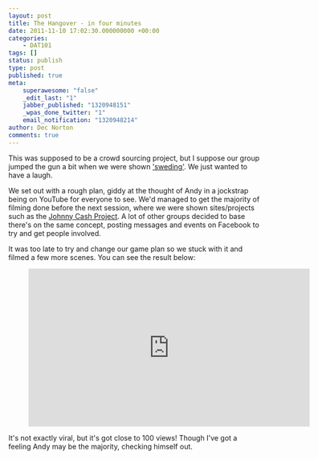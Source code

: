 ```yaml
---
layout: post
title: The Hangover - in four minutes
date: 2011-11-10 17:02:30.000000000 +00:00
categories:
    - DAT101
tags: []
status: publish
type: post
published: true
meta:
    superawesome: "false"
    _edit_last: "1"
    jabber_published: "1320948151"
    _wpas_done_twitter: "1"
    email_notification: "1320948214"
author: Dec Norton
comments: true
---
```


<p>This was supposed to be a crowd sourcing project, but I suppose our group jumped the gun a bit when we were shown <a title="sweding" href="https://en.wikipedia.org/wiki/Be_Kind_Rewind#.22Sweded.22" target="_blank">'sweding'</a>. We just wanted to have a laugh.</p>
<p>We set out with a rough plan, giddy at the thought of Andy in a jockstrap being on YouTube for everyone to see. We'd managed to get the majority of filming done before the next session, where we were shown sites/projects such as the <a title="Johnny Cash Project" href="https://www.thejohnnycashproject.com/" target="_blank">Johnny Cash Project</a>. A lot of other groups decided to base there's on the same concept, posting messages and events on Facebook to try and get people involved.</p>
<p>It was too late to try and change our game plan so we stuck with it and filmed a few more scenes. You can see the result below:</p>

<!--more-->

<figure>
<iframe width="560" height="315" src="https://www.youtube.com/embed/loeiRrwPdNU" frameborder="0" allowfullscreen></iframe><br />
</figure>
<p>It's not exactly viral, but it's got close to 100 views! Though I've got a feeling Andy may be the majority, checking himself out.</p>
